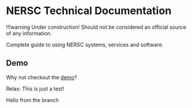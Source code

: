 # NERSC Technical Documentation

!!!warning
	Under construction! Should not be considered an official source of any information.

Complete guide to using NERSC systems, services and software.

## Demo

Why not checkout the [demo](demo/demo.md)?

Relax: This is just a test!

Hello from the branch
